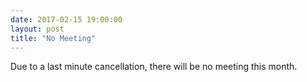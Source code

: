 ```yaml
---
date: 2017-02-15 19:00:00
layout: post
title: "No Meeting"
---
```


Due to a last minute cancellation, there will be no meeting this month.

